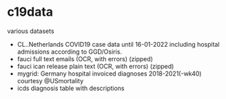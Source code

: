 # c19data
various datasets

- CL..Netherlands COVID19 case data until 16-01-2022 including hospital admissions according to GGD/Osiris.
- fauci full text emails (OCR, with errors) (zipped)
- fauci ican release plain text (OCR, with errors) (zipped)
- mygrid: Germany hospital invoiced diagnoses 2018-2021(-wk40) courtesy @USmortality
- icds diagnosis table with descriptions
